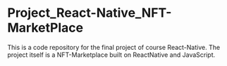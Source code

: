 # Project_React-Native_NFT-MarketPlace
This is a code repository for the final project of course React-Native. The project itself is a NFT-Marketplace built on ReactNative and JavaScript.
